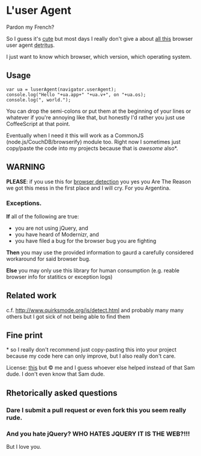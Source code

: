 # L'user Agent

Pardon my French?

So I guess it's [cute](http://webaim.org/blog/user-agent-string-history/) but most days I really don't give a about [all this](http://www.nczonline.net/blog/2010/01/12/history-of-the-user-agent-string/) browser user agent <abbr title="shit">detritus</abbr>.

I just want to know which browser, which version, which operating system.

## Usage

    var ua = luserAgent(navigator.userAgent);
    console.log("Hello "+ua.app+" "+ua.v+", on "+ua.os);
    console.log(", world.");

You can drop the semi-colons or put them at the beginning of your lines or whatever if you're annoying like that, but honestly I'd rather you just use CoffeeScript at that point.

Eventually when I need it this will work as a CommonJS (node.js/CouchDB/browserify) module too. Right now I sometimes just copy/paste the code into my projects because that is *awesome* also\*.

## WARNING

**PLEASE**: if you use this for [browser detection](http://css-tricks.com/browser-detection-is-bad/) you yes you Are The Reason we got this mess in the first place and I will cry. For you Argentina.

### Exceptions.

**If** all of the following are true:

- you are not using jQuery, and
- you have heard of Modernizr, and
- you have filed a bug for the browser bug you are fighting

**Then** you may use the provided information to gaurd a carefully considered workaround for said browser bug.

**Else** you may only use this library for human consumption (e.g. reable browser info for statitics or exception logs)

## Related work

c.f. <http://www.quirksmode.org/js/detect.html> and probably many many others but I got sick of not being able to find them


## Fine print

\* so I really don't recommend just copy-pasting this into your project because my code here can only improve, but I also really don't care.

License: [this](http://www.wtfpl.net/txt/copying/) but © me and I guess whoever else helped instead of that Sam dude. I don't even know that Sam dude.


## Rhetorically asked questions
### Dare I submit a pull request or even fork this you seem really rude.
### And you hate jQuery? WHO HATES JQUERY IT IS THE WEB?!!!

But I love you.